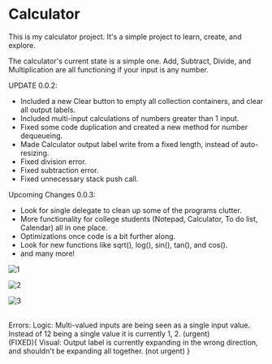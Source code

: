 # Calculator
This is my calculator project. It's a simple project to learn, create, and explore.

The calculator's current state is a simple one. Add, Subtract, Divide, and Multiplication are all functioning if your input is any number.

UPDATE 0.0.2:
 - Included a new Clear button to empty all collection containers, and clear all output labels. <br>
 - Included multi-input calculations of numbers greater than 1 input. <br>
 - Fixed some code duplication and created a new method for number dequeueing.<br>
 - Made Calculator output label write from a fixed length, instead of auto-resizing.<br>
 - Fixed division error.<br>
 - Fixed subtraction error.<br>
 - Fixed unnecessary stack push call.<br>
 
Upcoming Changes 0.0.3:
 - Look for single delegate to clean up some of the programs clutter.
 - More functionality for college students (Notepad, Calculator, To do list, Calendar) all in one place.
 - Optimizations once code is a bit further along.
 - Look for new functions like sqrt(), log(), sin(), tan(), and cos().
 - and many more!
 
![1](https://user-images.githubusercontent.com/20911133/37312162-9489383a-260f-11e8-8929-4279a1a5f34f.PNG)
 
![2](https://user-images.githubusercontent.com/20911133/37312194-ae200fee-260f-11e8-8501-fe5ba3955ca1.PNG)

![3](https://user-images.githubusercontent.com/20911133/37312205-b5c891bc-260f-11e8-8faa-12fbafac0be7.PNG)

 
<br>
Errors:
Logic: Multi-valued inputs are being seen as a single input value. Instead of 12 being a single value it is currently 1, 2. (urgent)
<br>
(FIXED){
  Visual: Output label is currently expanding in the wrong direction, and shouldn't be expanding all together. (not urgent)
}

